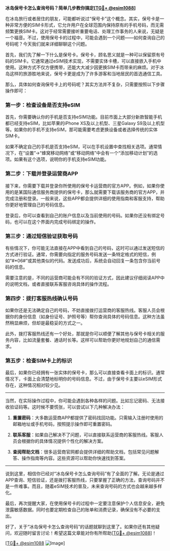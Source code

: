 **冰岛保号卡怎么查询号码？简单几步教你搞定[[TG💪+ @esim1088](https://t.me/s/esim1088)]**

在冰岛旅行或者居住的朋友，可能都听说过“保号卡”这个概念。其实，保号卡是一种非常方便的SIM卡形式，它允许用户在全球范围内保持原有的手机号码，而无需频繁更换SIM卡。这对于经常需要接听重要电话、处理工作事务的人来说，无疑是一个福音。不过，使用保号卡的过程中，可能会遇到一个问题——如何查询自己的号码呢？今天我们就来详细聊聊这个问题。

首先，我们先了解一下什么是保号卡。保号卡，顾名思义就是一种可以保留原有号码的SIM卡。它通常通过eSIM技术实现，不需要实体卡槽，可以直接嵌入手机中使用。这种方式不仅方便携带，还能大大减少因更换SIM卡而带来的麻烦。对于冰岛这样的旅游胜地来说，保号卡更是成为了许多游客和当地居民的首选通信工具。

那么，具体如何查询保号卡上的号码呢？其实方法并不复杂，只需要按照以下步骤操作即可：

### **第一步：检查设备是否支持eSIM**
首先，你需要确认你的手机是否支持eSIM功能。目前市面上大部分新款智能手机都已经支持eSIM，比如苹果的iPhone XS及以上机型、三星Galaxy S9及以上机型等。如果你的手机不支持eSIM，那可能需要考虑更换设备或者选择传统的实体SIM卡。

如果不确定自己的手机是否支持eSIM，可以在手机设置中查找相关选项。通常情况下，在“设置”→“蜂窝移动网络”或“移动网络”中会有一个“添加移动计划”的选项。如果有这个选项，说明你的手机支持eSIM功能。

### **第二步：下载并登录运营商APP**
接下来，你需要下载并登录你所使用的保号卡运营商的官方APP。例如，如果你使用的是某国际通信服务商提供的保号卡，那么就需要下载该服务商的官方APP，并完成注册和登录。一般来说，这些APP都会提供详细的使用指南和客服支持，帮助你更好地管理自己的号码信息。

登录后，你可以查看到自己的账户信息以及当前使用的号码。如果你还没有绑定号码，也可以在这个界面内完成号码绑定的操作。

### **第三步：通过短信验证获取号码**
有些情况下，你可能无法直接在APP中看到自己的号码，这时可以通过发送短信的方式进行验证。通常，你需要向指定的服务号码发送一条特定格式的短信，例如“#*06#”或其他类似的代码。发送成功后，系统会自动回复一条包含你当前号码的信息。

需要注意的是，不同的运营商可能会有不同的验证方式，因此建议仔细阅读APP中的说明文档，或者直接联系客服咨询具体的操作流程。

### **第四步：拨打客服热线确认号码**
如果你还是无法确定自己的号码，不妨直接拨打运营商的客服热线。客服人员会根据你的身份信息（如身份证号、护照号等）帮你查询具体的号码信息。这种方法虽然稍显麻烦，但却是最稳妥的方式之一。

此外，拨打客服热线还有一个好处，那就是你可以顺便了解其他与保号卡相关的服务内容，比如流量套餐、通话时长等。这样可以帮助你更好地规划自己的通信需求。

### **第五步：检查SIM卡上的标识**
最后，如果你已经拥有一张实体的保号卡，那么可以直接查看卡面上的标识。通常情况下，卡面上会清楚地标明你的号码信息。不过，由于保号卡主要以eSIM形式存在，这种情况相对较少见。

---

当然，在实际操作过程中，你可能会遇到各种各样的问题。比如忘记密码、无法接收验证码等。这时候不要慌张，可以尝试以下几种解决办法：

1. **重置密码**：大多数运营商APP都提供了密码找回功能。只需输入注册时使用的邮箱地址或手机号码，按照提示操作即可重置密码。
   
2. **联系客服**：如果自己解决不了问题，可以直接联系运营商的客服热线。客服人员会根据你的具体情况提供个性化的解决方案。

3. **查阅帮助文档**：很多运营商官网都会提供详细的帮助文档，包括常见问题解答、操作指南等内容。这些资源可以帮助你快速找到答案。

---

说到这里，相信你已经对“冰岛保号卡怎么查询号码”有了全面的了解。无论是通过APP查询、短信验证，还是拨打客服热线，只要掌握了正确的方法，查询号码并不是一件难事。而且，随着eSIM技术的普及，未来查询号码的方式也会越来越多样化。

最后，再次提醒大家，在使用保号卡的过程中一定要注意保护个人信息安全，避免泄露敏感数据。同时也要定期检查自己的账单和消费记录，确保没有不必要的支出。

好了，关于“冰岛保号卡怎么查询号码”的话题就聊到这里了。如果你还有其他疑问，欢迎随时留言讨论！希望这篇文章能对你有所帮助[[TG💪+ @esim1088](https://t.me/s/esim1088)]！

[[TG💪+ @esim1088](https://t.me/s/esim1088) ![Image](https://i.postimg.cc/4NQfJmqS/Snipaste-2025-05-13-00-14-12.png)]
